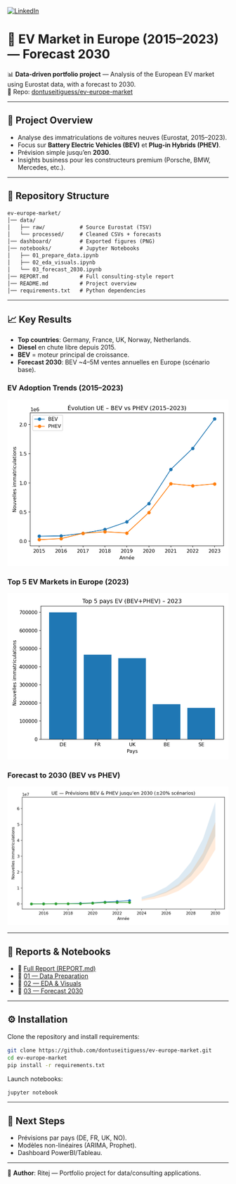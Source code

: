 [![LinkedIn](https://img.shields.io/badge/LinkedIn-Profile-blue?style=flat&logo=linkedin)](https://www.linkedin.com/in/ritej-b-aa0128325/)

# 🚗 EV Market in Europe (2015–2023) — Forecast 2030

📊 **Data-driven portfolio project** — Analysis of the European EV market using Eurostat data, with a forecast to 2030.  
🔗 Repo: [dontuseitiguess/ev-europe-market](https://github.com/dontuseitiguess/ev-europe-market)

---

## 📌 Project Overview
- Analyse des immatriculations de voitures neuves (Eurostat, 2015–2023).
- Focus sur **Battery Electric Vehicles (BEV)** et **Plug-in Hybrids (PHEV)**.
- Prévision simple jusqu’en **2030**.
- Insights business pour les constructeurs premium (Porsche, BMW, Mercedes, etc.).

---

## 📂 Repository Structure
```
ev-europe-market/
│── data/
│   ├── raw/           # Source Eurostat (TSV)
│   └── processed/     # Cleaned CSVs + forecasts
│── dashboard/         # Exported figures (PNG)
│── notebooks/         # Jupyter Notebooks
│   ├── 01_prepare_data.ipynb
│   ├── 02_eda_visuals.ipynb
│   └── 03_forecast_2030.ipynb
│── REPORT.md          # Full consulting-style report
│── README.md          # Project overview
│── requirements.txt   # Python dependencies
```

---

## 📈 Key Results
- **Top countries**: Germany, France, UK, Norway, Netherlands.  
- **Diesel** en chute libre depuis 2015.  
- **BEV** = moteur principal de croissance.  
- **Forecast 2030**: BEV ~4–5M ventes annuelles en Europe (scénario base).  

### EV Adoption Trends (2015–2023)
![EV Trends](dashboard/eu_trend_bev_phev.png)

### Top 5 EV Markets in Europe (2023)
![Top 5 EV Countries](dashboard/top5_countries_ev_2023.png)

### Forecast to 2030 (BEV vs PHEV)
![Forecast BEV vs PHEV](dashboard/forecast_bev_phev.png)

---

## 📑 Reports & Notebooks
- 🔎 [Full Report (REPORT.md)](REPORT.md)  
- 📓 [01 — Data Preparation](notebooks/01_prepare_data.ipynb)  
- 📓 [02 — EDA & Visuals](notebooks/02_eda_visuals.ipynb)  
- 📓 [03 — Forecast 2030](notebooks/03_forecast_2030.ipynb)  

---

## ⚙️ Installation
Clone the repository and install requirements:
```bash
git clone https://github.com/dontuseitiguess/ev-europe-market.git
cd ev-europe-market
pip install -r requirements.txt
```

Launch notebooks:
```bash
jupyter notebook
```

---

## 🚀 Next Steps
- Prévisions par pays (DE, FR, UK, NO).  
- Modèles non-linéaires (ARIMA, Prophet).  
- Dashboard PowerBI/Tableau.  

---

👤 **Author**: Ritej — Portfolio project for data/consulting applications.
